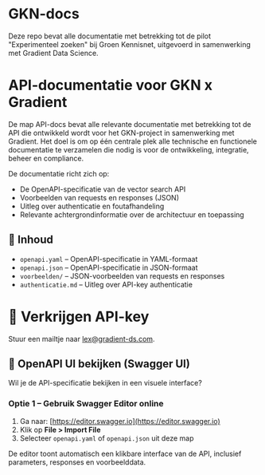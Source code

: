 # GKN-docs
Deze repo bevat alle documentatie met betrekking tot de pilot "Experimenteel zoeken" bij Groen Kennisnet, uitgevoerd in samenwerking met Gradient Data Science.

# API-documentatie voor GKN x Gradient

De map API-docs bevat alle relevante documentatie met betrekking tot de API die ontwikkeld wordt voor het GKN-project in samenwerking met Gradient. Het doel is om op één centrale plek alle technische en functionele documentatie te verzamelen die nodig is voor de ontwikkeling, integratie, beheer en compliance.

De documentatie richt zich op:
- De OpenAPI-specificatie van de vector search API
- Voorbeelden van requests en responses (JSON)
- Uitleg over authenticatie en foutafhandeling
- Relevante achtergrondinformatie over de architectuur en toepassing

## 📂 Inhoud

- `openapi.yaml` – OpenAPI-specificatie in YAML-formaat
- `openapi.json` – OpenAPI-specificatie in JSON-formaat
- `voorbeelden/` – JSON-voorbeelden van requests en responses
- `authenticatie.md` – Uitleg over API-key authenticatie

# 🔐 Verkrijgen API-key
Stuur een mailtje naar lex@gradient-ds.com.

## 👀 OpenAPI UI bekijken (Swagger UI)

Wil je de API-specificatie bekijken in een visuele interface?

### Optie 1 – Gebruik Swagger Editor online

1. Ga naar: [https://editor.swagger.io](https://editor.swagger.io)
2. Klik op **File > Import File**
3. Selecteer `openapi.yaml` of `openapi.json` uit deze map

De editor toont automatisch een klikbare interface van de API, inclusief parameters, responses en voorbeelddata.



